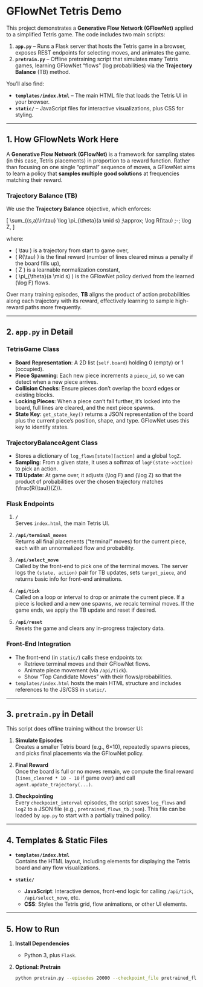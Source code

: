 # GFlowNet Tetris Demo

This project demonstrates a **Generative Flow Network (GFlowNet)** applied to a simplified Tetris game. The code includes two main scripts:

1. **`app.py`** – Runs a Flask server that hosts the Tetris game in a browser, exposes REST endpoints for selecting moves, and animates the game.
2. **`pretrain.py`** – Offline pretraining script that simulates many Tetris games, learning GFlowNet “flows” (log probabilities) via the **Trajectory Balance** (TB) method.

You’ll also find:

- **`templates/index.html`** – The main HTML file that loads the Tetris UI in your browser.
- **`static/`** – JavaScript files for interactive visualizations, plus CSS for styling.

---

## 1. How GFlowNets Work Here

A **Generative Flow Network (GFlowNet)** is a framework for sampling states (in this case, Tetris placements) in proportion to a reward function. Rather than focusing on one single “optimal” sequence of moves, a GFlowNet aims to learn a policy that **samples multiple good solutions** at frequencies matching their reward.

### Trajectory Balance (TB)

We use the **Trajectory Balance** objective, which enforces:

\[
\sum_{(s,a)\in\tau} \log \pi_{\theta}(a \mid s) \;\approx\; \log R(\tau) \;-\; \log Z,
\]

where:
- \( \tau \) is a trajectory from start to game over,
- \( R(\tau) \) is the final reward (number of lines cleared minus a penalty if the board fills up),
- \( Z \) is a learnable normalization constant,
- \( \pi_{\theta}(a \mid s) \) is the GFlowNet policy derived from the learned \(\log F\) flows.

Over many training episodes, **TB** aligns the product of action probabilities along each trajectory with its reward, effectively learning to sample high-reward paths more frequently.

---

## 2. `app.py` in Detail

### TetrisGame Class

- **Board Representation**: A 2D list (`self.board`) holding 0 (empty) or 1 (occupied).
- **Piece Spawning**: Each new piece increments a `piece_id`, so we can detect when a new piece arrives.
- **Collision Checks**: Ensure pieces don’t overlap the board edges or existing blocks.
- **Locking Pieces**: When a piece can’t fall further, it’s locked into the board, full lines are cleared, and the next piece spawns.
- **State Key**: `get_state_key()` returns a JSON representation of the board plus the current piece’s position, shape, and type. GFlowNet uses this key to identify states.

### TrajectoryBalanceAgent Class

- Stores a dictionary of `log_flows[state][action]` and a global `logZ`.
- **Sampling**: From a given state, it uses a softmax of `logF(state->action)` to pick an action.
- **TB Update**: At game over, it adjusts \(\log F\) and \(\log Z\) so that the product of probabilities over the chosen trajectory matches \(\frac{R(\tau)}{Z}\).

### Flask Endpoints

1. **`/`**  
   Serves `index.html`, the main Tetris UI.

2. **`/api/terminal_moves`**  
   Returns all final placements (“terminal” moves) for the current piece, each with an unnormalized flow and probability.

3. **`/api/select_move`**  
   Called by the front-end to pick one of the terminal moves. The server logs the `(state, action)` pair for TB updates, sets `target_piece`, and returns basic info for front-end animations.

4. **`/api/tick`**  
   Called on a loop or interval to drop or animate the current piece. If a piece is locked and a new one spawns, we recalc terminal moves. If the game ends, we apply the TB update and reset if desired.

5. **`/api/reset`**  
   Resets the game and clears any in-progress trajectory data.

### Front-End Integration

- The front-end (in `static/`) calls these endpoints to:
  - Retrieve terminal moves and their GFlowNet flows.
  - Animate piece movement (via `/api/tick`).
  - Show “Top Candidate Moves” with their flows/probabilities.
- `templates/index.html` hosts the main HTML structure and includes references to the JS/CSS in `static/`.

---

## 3. `pretrain.py` in Detail

This script does offline training without the browser UI:

1. **Simulate Episodes**  
   Creates a smaller Tetris board (e.g., 6×10), repeatedly spawns pieces, and picks final placements via the GFlowNet policy.

2. **Final Reward**  
   Once the board is full or no moves remain, we compute the final reward (`lines_cleared * 10 - 10` if game over) and call `agent.update_trajectory(...)`.

3. **Checkpointing**  
   Every `checkpoint_interval` episodes, the script saves `log_flows` and `logZ` to a JSON file (e.g., `pretrained_flows_tb.json`). This file can be loaded by `app.py` to start with a partially trained policy.

---

## 4. Templates & Static Files

- **`templates/index.html`**  
  Contains the HTML layout, including elements for displaying the Tetris board and any flow visualizations.

- **`static/`**  
  - **JavaScript**: Interactive demos, front-end logic for calling `/api/tick`, `/api/select_move`, etc.
  - **CSS**: Styles the Tetris grid, flow animations, or other UI elements.

---

## 5. How to Run

1. **Install Dependencies**  
   - Python 3, plus `Flask`.

2. **Optional: Pretrain**  
   ```bash
   python pretrain.py --episodes 20000 --checkpoint_file pretrained_flows_tb.json

